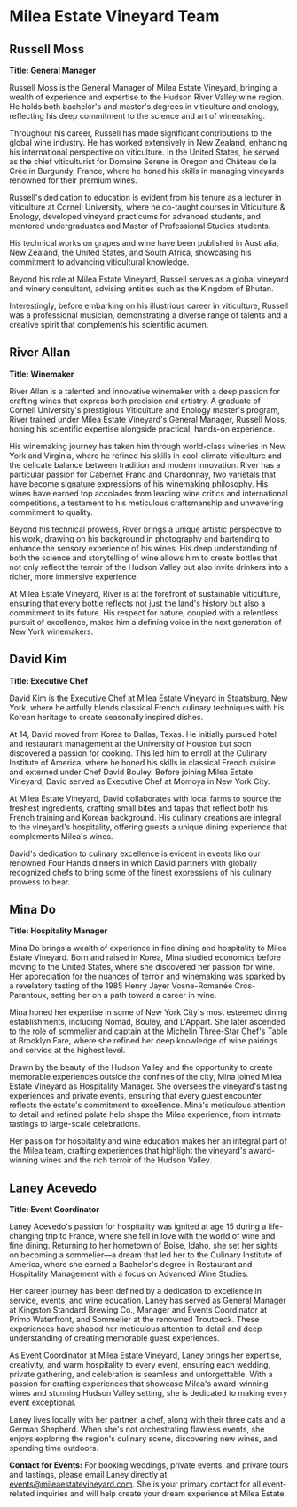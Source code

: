 # Milea Estate Vineyard Team

## Russell Moss
**Title: General Manager**

Russell Moss is the General Manager of Milea Estate Vineyard, bringing a wealth of experience and expertise to the Hudson River Valley wine region. He holds both bachelor's and master's degrees in viticulture and enology, reflecting his deep commitment to the science and art of winemaking.

Throughout his career, Russell has made significant contributions to the global wine industry. He has worked extensively in New Zealand, enhancing his international perspective on viticulture. In the United States, he served as the chief viticulturist for Domaine Serene in Oregon and Château de la Crée in Burgundy, France, where he honed his skills in managing vineyards renowned for their premium wines.

Russell's dedication to education is evident from his tenure as a lecturer in viticulture at Cornell University, where he co-taught courses in Viticulture & Enology, developed vineyard practicums for advanced students, and mentored undergraduates and Master of Professional Studies students.

His technical works on grapes and wine have been published in Australia, New Zealand, the United States, and South Africa, showcasing his commitment to advancing viticultural knowledge.

Beyond his role at Milea Estate Vineyard, Russell serves as a global vineyard and winery consultant, advising entities such as the Kingdom of Bhutan.

Interestingly, before embarking on his illustrious career in viticulture, Russell was a professional musician, demonstrating a diverse range of talents and a creative spirit that complements his scientific acumen.

## River Allan
**Title: Winemaker**

River Allan is a talented and innovative winemaker with a deep passion for crafting wines that express both precision and artistry. A graduate of Cornell University's prestigious Viticulture and Enology master's program, River trained under Milea Estate Vineyard's General Manager, Russell Moss, honing his scientific expertise alongside practical, hands-on experience.

His winemaking journey has taken him through world-class wineries in New York and Virginia, where he refined his skills in cool-climate viticulture and the delicate balance between tradition and modern innovation. River has a particular passion for Cabernet Franc and Chardonnay, two varietals that have become signature expressions of his winemaking philosophy. His wines have earned top accolades from leading wine critics and international competitions, a testament to his meticulous craftsmanship and unwavering commitment to quality.

Beyond his technical prowess, River brings a unique artistic perspective to his work, drawing on his background in photography and bartending to enhance the sensory experience of his wines. His deep understanding of both the science and storytelling of wine allows him to create bottles that not only reflect the terroir of the Hudson Valley but also invite drinkers into a richer, more immersive experience.

At Milea Estate Vineyard, River is at the forefront of sustainable viticulture, ensuring that every bottle reflects not just the land's history but also a commitment to its future. His respect for nature, coupled with a relentless pursuit of excellence, makes him a defining voice in the next generation of New York winemakers.

## David Kim
**Title: Executive Chef**

David Kim is the Executive Chef at Milea Estate Vineyard in Staatsburg, New York, where he artfully blends classical French culinary techniques with his Korean heritage to create seasonally inspired dishes.

At 14, David moved from Korea to Dallas, Texas. He initially pursued hotel and restaurant management at the University of Houston but soon discovered a passion for cooking. This led him to enroll at the Culinary Institute of America, where he honed his skills in classical French cuisine and externed under Chef David Bouley. Before joining Milea Estate Vineyard, David served as Executive Chef at Momoya in New York City.

At Milea Estate Vineyard, David collaborates with local farms to source the freshest ingredients, crafting small bites and tapas that reflect both his French training and Korean background. His culinary creations are integral to the vineyard's hospitality, offering guests a unique dining experience that complements Milea's wines.

David's dedication to culinary excellence is evident in events like our renowned Four Hands dinners in which David partners with globally recognized chefs to bring some of the finest expressions of his culinary prowess to bear.

## Mina Do
**Title: Hospitality Manager**

Mina Do brings a wealth of experience in fine dining and hospitality to Milea Estate Vineyard. Born and raised in Korea, Mina studied economics before moving to the United States, where she discovered her passion for wine. Her appreciation for the nuances of terroir and winemaking was sparked by a revelatory tasting of the 1985 Henry Jayer Vosne-Romanée Cros-Parantoux, setting her on a path toward a career in wine.

Mina honed her expertise in some of New York City's most esteemed dining establishments, including Nomad, Bouley, and L'Appart. She later ascended to the role of sommelier and captain at the Michelin Three-Star Chef's Table at Brooklyn Fare, where she refined her deep knowledge of wine pairings and service at the highest level.

Drawn by the beauty of the Hudson Valley and the opportunity to create memorable experiences outside the confines of the city, Mina joined Milea Estate Vineyard as Hospitality Manager. She oversees the vineyard's tasting experiences and private events, ensuring that every guest encounter reflects the estate's commitment to excellence. Mina's meticulous attention to detail and refined palate help shape the Milea experience, from intimate tastings to large-scale celebrations.

Her passion for hospitality and wine education makes her an integral part of the Milea team, crafting experiences that highlight the vineyard's award-winning wines and the rich terroir of the Hudson Valley.

## Laney Acevedo
**Title: Event Coordinator**

Laney Acevedo's passion for hospitality was ignited at age 15 during a life-changing trip to France, where she fell in love with the world of wine and fine dining. Returning to her hometown of Boise, Idaho, she set her sights on becoming a sommelier—a dream that led her to the Culinary Institute of America, where she earned a Bachelor's degree in Restaurant and Hospitality Management with a focus on Advanced Wine Studies.

Her career journey has been defined by a dedication to excellence in service, events, and wine education. Laney has served as General Manager at Kingston Standard Brewing Co., Manager and Events Coordinator at Primo Waterfront, and Sommelier at the renowned Troutbeck. These experiences have shaped her meticulous attention to detail and deep understanding of creating memorable guest experiences.

As Event Coordinator at Milea Estate Vineyard, Laney brings her expertise, creativity, and warm hospitality to every event, ensuring each wedding, private gathering, and celebration is seamless and unforgettable. With a passion for crafting experiences that showcase Milea's award-winning wines and stunning Hudson Valley setting, she is dedicated to making every event exceptional.

Laney lives locally with her partner, a chef, along with their three cats and a German Shepherd. When she's not orchestrating flawless events, she enjoys exploring the region's culinary scene, discovering new wines, and spending time outdoors.

**Contact for Events:** For booking weddings, private events, and private tours and tastings, please email Laney directly at [events@mileaestatevineyard.com](mailto:events@mileaestatevineyard.com). She is your primary contact for all event-related inquiries and will help create your dream experience at Milea Estate.